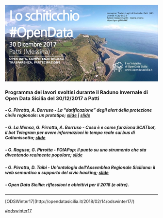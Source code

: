 ![ODSWinter17_Cover](./immagini/patti_ods_winter_2017.jpg)

### Programma dei lavori svoltisi durante il Raduno Invernale di Open Data Sicilia del 30/12/2017 a Patti

##### - G. Pirrotta, A. Borruso - La "datificazione” degli alert della protezione civile regionale: un prototipo; <a href="./presentazioni/La_datificazione_degli_alert_della_protezione_civile_regionale.pdf" target="_blank"><b>slide</b></a> | <a href="./presentazioni/allerta-previsione-protezione-civile.pdf" target="_blank"><b>slide</b></a>

##### - G. La Mensa, G. Pirrotta, A. Borruso - Cosa è e come funziona SCATbot, il bot Telegram per avere informazioni in tempo reale sui bus di Caltanissetta; <a href="./presentazioni/scat.pdf" target="_blank"><b>slide</b></a>

##### - G. Ragusa, G. Pirrotta - FOIAPop: il punto su uno strumento che sta diventando realmente popolare; <a href="./presentazioni/Foiapop_odswinter17.pdf" target="_blank"><b>slide</b></a>

##### - G. Pirrotta, D. Taibi - Un’ontologia dell’Assemblea Regionale Siciliana: il web semantico a supporto del civic hacking; <a href="./presentazioni/openARS.pdf" target="_blank"><b>slide</b></a>

##### - Open Data Sicilia: riflessioni e obiettivi per il 2018 (e oltre).

<hr>
[ODSWinter17](http://opendatasicilia.it/2018/02/14/odswinter17/)

[#odswinter17](https://twitter.com/hashtag/odswinter17)
